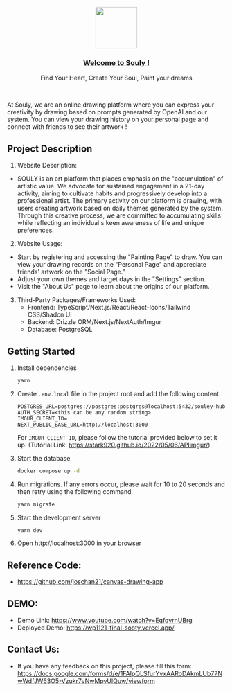 <p align="center">
  <a href="https://wp1121-final-sooty.vercel.app/">
    <img src="https://github.com/passerbyK/wp1121-final/blob/main/public/Logo_new.png" height="96">
    <h3 align="center">Welcome to Souly !</h3>
  </a>
</p>

<p align="center">
  Find Your Heart, Create Your Soul, Paint your dreams
</p>

<br/>

At Souly, we are an online drawing platform where you can express your creativity by drawing based on prompts generated by OpenAI and our system. You can view your drawing history on your personal page and connect with friends to see their artwork !

## Project Description

1. Website Description:

- SOULY is an art platform that places emphasis on the "accumulation" of artistic value. We advocate for sustained engagement in a 21-day activity, aiming to cultivate habits and progressively develop into a professional artist. The primary activity on our platform is drawing, with users creating artwork based on daily themes generated by the system. Through this creative process, we are committed to accumulating skills while reflecting an individual's keen awareness of life and unique preferences.

2. Website Usage:

- Start by registering and accessing the "Painting Page" to draw. You can view your drawing records on the "Personal Page" and appreciate friends' artwork on the "Social Page."
- Adjust your own themes and target days in the "Settings" section.
- Visit the "About Us" page to learn about the origins of our platform.

3. Third-Party Packages/Frameworks Used:
   - Frontend: TypeScript/Next.js/React/React-Icons/Tailwind CSS/Shadcn UI
   - Backend: Drizzle ORM/Next.js/NextAuth/Imgur
   - Database: PostgreSQL

## Getting Started

1. Install dependencies

   ```bash
   yarn
   ```

2. Create `.env.local` file in the project root and add the following content.

   ```text
   POSTGRES_URL=postgres://postgres:postgres@localhost:5432/souley-hub
   AUTH_SECRET=<this can be any random string>
   IMGUR_CLIENT_ID=
   NEXT_PUBLIC_BASE_URL=http://localhost:3000
   ```

   For `IMGUR_CLIENT_ID`, please follow the tutorial provided below to set it up.
   (Tutorial Link: https://stark920.github.io/2022/05/06/APIimgur/)

3. Start the database

   ```bash
   docker compose up -d
   ```

4. Run migrations. If any errors occur, please wait for 10 to 20 seconds and then retry using the following command

   ```bash
   yarn migrate
   ```

5. Start the development server

   ```bash
   yarn dev
   ```

6. Open http://localhost:3000 in your browser

## Reference Code:

- https://github.com/joschan21/canvas-drawing-app

## DEMO:

- Demo Link: https://www.youtube.com/watch?v=EqfqvrnUBrg
- Deployed Demo: https://wp1121-final-sooty.vercel.app/

## Contact Us:

- If you have any feedback on this project, please fill this form: https://docs.google.com/forms/d/e/1FAIpQLSfurYvxAARoDAkmLUb77NwWdfJW63O5-Vzukr7vNwMpvUlQuw/viewform
